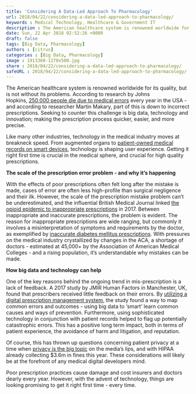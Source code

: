 ```yaml
---
title: 'Considering A Data-Led Approach To Pharmacology'
url: 2018/04/22/considering-a-data-led-approach-to-pharmacology/
keywords : Medical Technology, Healthcare & Government IT
description : The American healthcare system is renowned worldwide for its quality, but is not without its problems. According to research by Johns Hopkins, 250,000 people die due to medical errors every year in the USA - and according to researcher Martin Makary, part of this is down to incorrect prescriptions. 
date: Sun, 22 Apr 2018 02:52:26 +0000
draft: false
tags: [Big Data, Pharmacology]
authors : [citrus]
categories : [Big Data, Pharmacology]
image : 1913368-1170x500.jpg
share : 2018/04/22/considering-a-data-led-approach-to-pharmacology/
safeURL : 2018/04/22/considering-a-data-led-approach-to-pharmacology/
---
```


The American healthcare system is renowned worldwide for its quality, but is not without its problems. According to research by Johns Hopkins, [250,000 people die due to medical errors](https://www.cnbc.com/2018/02/22/medical-errors-third-leading-cause-of-death-in-america.html) every year in the USA - and according to researcher Martin Makary, part of this is down to incorrect prescriptions. Seeking to counter this challenge is big data, technology and innovation; making the prescription process quicker, easier, and more precise.

Like many other industries, technology in the medical industry moves at breakneck speed. From augmented organs to [patient-owned medical records on smart devices](https://www.healthcareguys.com/newscenter/could-apple-be-the-tech-company-that-finally-brings-health-records-to-patients-why-one-expert-is-bullish/), technology is shaping user experience. Getting it right first time is crucial in the medical sphere, and crucial for high quality prescriptions.

**The scale of the prescription error problem - and why it’s happening**

With the effects of poor prescriptions often felt long after the mistake is made, cases of error are often less high-profile than surgical negligence and their ilk. However, the scale of the prescription mistake problem can’t be underestimated, and the influential British Medical Journal linked [the opioid epidemic to inappropriate prescriptions](https://www.bmj.com/content/359/bmj.j4730) in 2017. Between inappropriate and inaccurate prescriptions, the problem is evident. The reason for inappropriate prescriptions are wide ranging, but commonly it involves a misinterpretation of symptoms and requirements by the doctor, as exemplified by [inaccurate diabetes mellitus prescriptions](https://www.chaffinluhana.com/diabetes-medication-lawsuit/). With pressures on the medical industry crystallized by changes in the ACA, a shortage of doctors - estimated at 45,000+ by the Association of American Medical Colleges - and a rising population, it’s understandable why mistakes can be made.

**How big data and technology can help**

One of the key reasons behind the ongoing trend in mis-prescription is a lack of feedback. A 2017 study by JMIR Human Factors in Manchester, UK, found that prescribers received little feedback on their errors. By [utilizing a digital prescription management system](https://www.ncbi.nlm.nih.gov/pmc/articles/PMC5558044/), the study found a way to map common errors and outcomes - using big data to ‘smart’ learn common causes and ways of prevention. Furthermore, using sophisticated technology in conjunction with patient records helped to flag up potentially catastrophic errors. This has a positive long term impact, both in terms of patient experience, the avoidance of harm and litigation, and reputation.

Of course, this has thrown up questions concerning patient privacy at a time when [privacy is the big topic](https://www.globalsign.com/en/blog/top-10-virtual-private-networks-or-vpns/) on the media’s lips, and with HIPAA already collecting $3.6m in fines this year. These considerations will likely be at the forefront of any medical digital developers mind.

Poor prescription practices cause damage and cost insurers and doctors dearly every year. However, with the advent of technology, things are looking promising to get it right first time - every time.